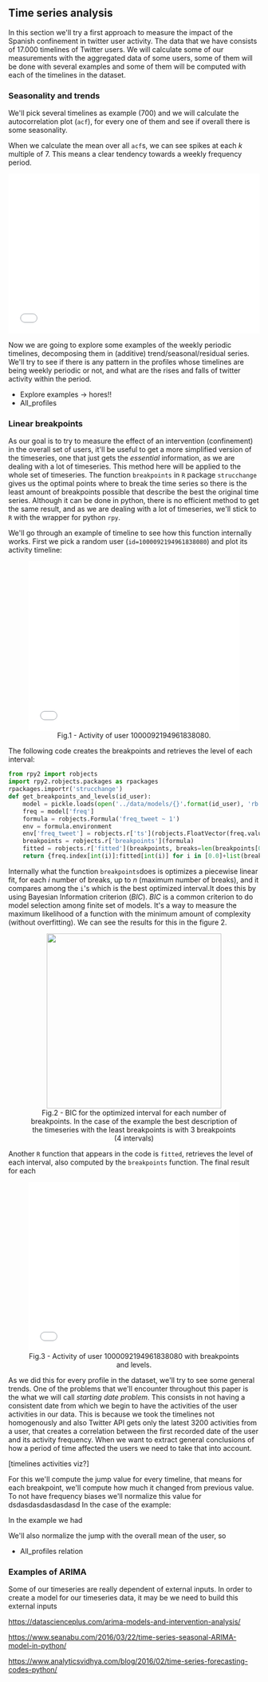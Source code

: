 ## Time series analysis

In this section we'll try a first approach to measure the impact of the Spanish confinement in twitter user activity. The data that we have consists of 17.000 timelines of Twitter users. We will calculate some of our measurements with the aggregated data of some users, some of them will be done with several examples and some of them will be computed with each of the timelines in the dataset.

###  Seasonality and trends

We'll pick several timelines as example (700) and we will calculate the autocorrelation plot (`acf`), for every one of them and see if overall there is some seasonality.

When we calculate the mean over all `acf`s, we can see spikes at each $k$ multiple of 7. This means a clear tendency towards a weekly frequency period.

<iframe height='320' scrolling='no' src='../tfm-plots/timeseries-mean-acf.html' frameborder='no' allowtransparency='true' allowfullscreen='true' style='width: 99.99%;'></iframe>

Now we are going to explore some examples of the weekly periodic timelines, decomposing them in (additive) trend/seasonal/residual series. We'll try to see if there is any pattern in the profiles whose timelines are being weekly periodic or not, and what are the rises and falls of twitter activity within the period.

- Explore examples -> hores!!
- All_profiles



### Linear breakpoints

As our goal is to try to measure the effect of an intervention (confinement) in the overall set of users, it'll be useful to get a more simplified version of the timeseries, one that just gets the *essential* information, as we are dealing with a lot of timeseries. This method here will be applied to the whole set of timeseries.  The function `breakpoints` in `R` package `strucchange` gives us the optimal points where to break the time series so there is the least amount of breakpoints possible that describe the best the original time series.  Although it can be done in python, there is no efficient method to get the same result, and as we are dealing with a lot of timeseries, we'll stick to `R` with the wrapper for python `rpy`. 

We'll go through an example of timeline to see how this function internally works. First we pick a random user (`id=1000092194961838080`) and plot its activity timeline:

<figure style="text-align:center">
    <iframe height='340' scrolling='no' src='../tfm-plots/timeseries-example-breakpoints.html' frameborder='no' allowtransparency='true' allowfullscreen='true' style='width: 99.99%;'></iframe>
    <figcaption>Fig.1 - Activity of user 1000092194961838080.</figcaption>
</figure>


The following code creates the breakpoints and retrieves the level of each interval:

```python
from rpy2 import robjects
import rpy2.robjects.packages as rpackages
rpackages.importr('strucchange')
def get_breakpoints_and_levels(id_user):
    model = pickle.loads(open('../data/models/{}'.format(id_user), 'rb').read())
    freq = model['freq']
    formula = robjects.Formula('freq_tweet ~ 1')
    env = formula.environment
    env['freq_tweet'] = robjects.r['ts'](robjects.FloatVector(freq.values),  start=freq.min())
    breakpoints = robjects.r['breakpoints'](formula)
    fitted = robjects.r['fitted'](breakpoints, breaks=len(breakpoints[0]))
    return {freq.index[int(i)]:fitted[int(i)] for i in [0.0]+list(breakpoints[0])}
```

Internally what the function `breakpoints`does is optimizes a piecewise linear fit, for each $i$ number of breaks, up to $n$ (maximum number of breaks), and it compares among the `i`'s which is the best optimized interval.It does this by using Bayesian Information criterion $(BIC)$. $BIC$ is a common criterion to do model selection among finite set of models. It's a way to measure the maximum likelihood of a function with the minimum amount of complexity (without overfitting). We can see the results for this in the figure 2.

<figure style="text-align:center">
    <img src='../tfm-plots/static/timeseries-BIC-breakpoints.png' height=350>
    <figcaption>Fig.2 - BIC for the optimized interval for each number of breakpoints. In the case of the example the best description of the timeseries with the least breakpoints is with 3 breakpoints (4 intervals)</figcaption>
</figure>


Another `R` function that appears in the code is `fitted`, retrieves the level of each interval, also computed by the `breakpoints` function. The final result for each

<figure style="text-align:center">
    <iframe height='340' scrolling='no' src='../tfm-plots/timeseries-example-breakpoints-s.html' frameborder='no' allowtransparency='true' allowfullscreen='true' style='width: 99.99%;'></iframe>
    <figcaption>Fig.3 - Activity of user 1000092194961838080 with breakpoints and levels.</figcaption>
</figure>


As we did this for every profile in the dataset, we'll try to see some general trends. One of the problems that we'll encounter throughout this paper is the what we will call *starting date problem*. This consists in not having a consistent date from which we begin to have the activities of the user activities in our data. This is because we took the timelines not homogenously and also Twitter API gets only the latest 3200 activities from a user, that creates a correlation between the first recorded date of the user and its activity frequency. When we want to extract general conclusions of how a period of time affected the users we need to take that into account. 

[timelines activities viz?]

For this we'll compute the jump value for every timeline, that means for each breakpoint, we'll compute  how much it changed from previous value. To not have frequency biases we'll normalize this value for dsdasdasdasdasdasd In the case of the example:



In the example we had

We'll also normalize the jump with the overall mean of the user, so 

- All_profiles relation





### Examples of ARIMA

Some of our timeseries are really dependent of external inputs. In order to create a model for our timeseries data, it may be we need to build this external inputs



 https://datascienceplus.com/arima-models-and-intervention-analysis/

https://www.seanabu.com/2016/03/22/time-series-seasonal-ARIMA-model-in-python/

https://www.analyticsvidhya.com/blog/2016/02/time-series-forecasting-codes-python/